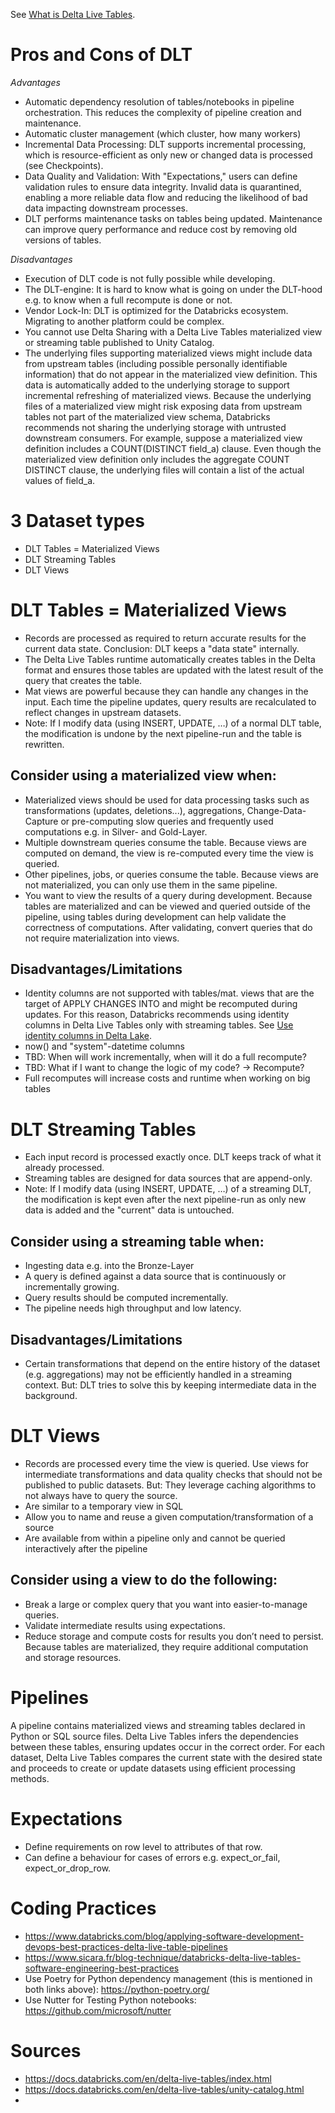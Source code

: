 See [What is Delta Live Tables](https://docs.databricks.com/en/delta-live-tables/index.html).


# Pros and Cons of DLT
_Advantages_
- Automatic dependency resolution of tables/notebooks in pipeline orchestration. This reduces the complexity of pipeline creation and maintenance.
- Automatic cluster management (which cluster, how many workers)
- Incremental Data Processing: DLT supports incremental processing, which is resource-efficient as only new or changed data is processed (see Checkpoints). 
- Data Quality and Validation: With "Expectations," users can define validation rules to ensure data integrity. Invalid data is quarantined, enabling a more reliable data flow and reducing the likelihood of bad data impacting downstream processes.
- DLT performs maintenance tasks on tables being updated. Maintenance can improve query performance and reduce cost by removing old versions of tables. 

_Disadvantages_
- Execution of DLT code is not fully possible while developing. 
- The DLT-engine: It is hard to know what is going on under the DLT-hood e.g. to know when a full recompute is done or not.
- Vendor Lock-In: DLT is optimized for the Databricks ecosystem. Migrating to another platform could be complex.
- You cannot use Delta Sharing with a Delta Live Tables materialized view or streaming table published to Unity Catalog.
- The underlying files supporting materialized views might include data from upstream tables (including possible personally identifiable information) that do not appear in the materialized view definition. This data is automatically added to the underlying storage to support incremental refreshing of materialized views. Because the underlying files of a materialized view might risk exposing data from upstream tables not part of the materialized view schema, Databricks recommends not sharing the underlying storage with untrusted downstream consumers. For example, suppose a materialized view definition includes a COUNT(DISTINCT field_a) clause. Even though the materialized view definition only includes the aggregate COUNT DISTINCT clause, the underlying files will contain a list of the actual values of field_a.




# 3 Dataset types
- DLT Tables = Materialized Views
- DLT Streaming Tables
- DLT Views

# DLT Tables = Materialized Views
- Records are processed as required to return accurate results for the current data state. Conclusion: DLT keeps a "data state" internally.
- The Delta Live Tables runtime automatically creates tables in the Delta format and ensures those tables are updated with the latest result of the query that creates the table.
- Mat views are powerful because they can handle any changes in the input. Each time the pipeline updates, query results are recalculated to reflect changes in upstream datasets.
- Note: If I modify data (using INSERT, UPDATE, …) of a normal DLT table, the modification is undone by the next pipeline-run and the table is rewritten.

## Consider using a materialized view when:
- Materialized views should be used for data processing tasks such as transformations (updates, deletions...), aggregations, Change-Data-Capture or pre-computing slow queries and frequently used computations e.g. in Silver- and Gold-Layer.
- Multiple downstream queries consume the table. Because views are computed on demand, the view is re-computed every time the view is queried.
- Other pipelines, jobs, or queries consume the table. Because views are not materialized, you can only use them in the same pipeline.
- You want to view the results of a query during development. Because tables are materialized and can be viewed and queried outside of the pipeline, using tables during development can help validate the correctness of computations. After validating, convert queries that do not require materialization into views.

## Disadvantages/Limitations
- Identity columns are not supported with tables/mat. views that are the target of APPLY CHANGES INTO and might be recomputed during updates. For this reason, Databricks recommends using identity columns in Delta Live Tables only with streaming tables. See [Use identity columns in Delta Lake](https://docs.databricks.com/en/delta/generated-columns.html#identity&language-python).
- now() and "system"-datetime columns
- TBD: When will work incrementally, when will it do a full recompute?
- TBD: What if I want to change the logic of my code? -> Recompute?
- Full recomputes will increase costs and runtime when working on big tables


# DLT Streaming Tables
- Each input record is processed exactly once. DLT keeps track of what it already processed.
- Streaming tables are designed for data sources that are append-only.
- Note: If I modify data (using INSERT, UPDATE, …) of a streaming DLT, the modification is kept even after the next pipeline-run as only new data is added and the "current" data is untouched.

## Consider using a streaming table when:
- Ingesting data e.g. into the Bronze-Layer
- A query is defined against a data source that is continuously or incrementally growing.
- Query results should be computed incrementally.
- The pipeline needs high throughput and low latency.

## Disadvantages/Limitations
- Certain transformations that depend on the entire history of the dataset (e.g. aggregations) may not be efficiently handled in a streaming context. But: DLT tries to solve this by keeping intermediate data in the background.

# DLT Views
- Records are processed every time the view is queried. Use views for intermediate transformations and data quality checks that should not be published to public datasets. But: They leverage caching algorithms to not always have to query the source.
- Are similar to a temporary view in SQL 
- Allow you to name and reuse a given computation/transformation of a source
- Are available from within a pipeline only and cannot be queried interactively after the pipeline

## Consider using a view to do the following:
- Break a large or complex query that you want into easier-to-manage queries.
- Validate intermediate results using expectations.
- Reduce storage and compute costs for results you don’t need to persist. Because tables are materialized, they require additional computation and storage resources.



# Pipelines
A pipeline contains materialized views and streaming tables declared in Python or SQL source files. Delta Live Tables infers the dependencies between these tables, ensuring updates occur in the correct order. For each dataset, Delta Live Tables compares the current state with the desired state and proceeds to create or update datasets using efficient processing methods.
  





# Expectations
- Define requirements on row level to attributes of that row.
- Can define a behaviour for cases of errors e.g. expect_or_fail, expect_or_drop_row.


# Coding Practices
* https://www.databricks.com/blog/applying-software-development-devops-best-practices-delta-live-table-pipelines
* https://www.sicara.fr/blog-technique/databricks-delta-live-tables-software-engineering-best-practices
* Use Poetry for Python dependency management (this is mentioned in both links above): https://python-poetry.org/
* Use Nutter for Testing Python notebooks: https://github.com/microsoft/nutter


# Sources
- https://docs.databricks.com/en/delta-live-tables/index.html
- https://docs.databricks.com/en/delta-live-tables/unity-catalog.html
- 

